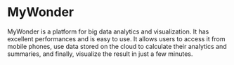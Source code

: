 # MyWonder
MyWonder is a platform for big data analytics and visualization. It has excellent performances and is easy to use. It allows users to access it from mobile phones, use data stored on the cloud to calculate their analytics and summaries, and finally, visualize the result in just a few minutes.
